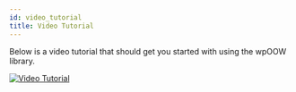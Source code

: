 ```yaml
---
id: video_tutorial
title: Video Tutorial
---
```


Below is a video tutorial that should get you started with using the wpOOW library.

[![Video Tutorial](http://img.youtube.com/vi/cRuLBtSdD3Q/0.jpg)](https://www.youtube.com/watch?v=cRuLBtSdD3Q "Video Tutorial")